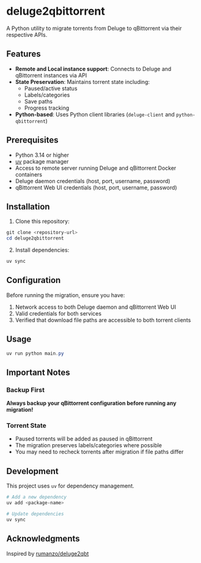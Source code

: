 # deluge2qbittorrent

A Python utility to migrate torrents from Deluge to qBittorrent via their respective APIs.

## Features

- **Remote and Local instance support**: Connects to Deluge and qBittorrent instances via API
- **State Preservation**: Maintains torrent state including:
  - Paused/active status
  - Labels/categories
  - Save paths
  - Progress tracking
- **Python-based**: Uses Python client libraries (`deluge-client` and `python-qbittorrent`)

## Prerequisites

- Python 3.14 or higher
- [uv](https://github.com/astral-sh/uv) package manager
- Access to remote server running Deluge and qBittorrent Docker containers
- Deluge daemon credentials (host, port, username, password)
- qBittorrent Web UI credentials (host, port, username, password)

## Installation

1. Clone this repository:

```powershell
git clone <repository-url>
cd deluge2qbittorrent
```

2. Install dependencies:

```powershell
uv sync
```

## Configuration

Before running the migration, ensure you have:

1. Network access to both Deluge daemon and qBittorrent Web UI
2. Valid credentials for both services
3. Verified that download file paths are accessible to both torrent clients

## Usage

```powershell
uv run python main.py
```

## Important Notes

### Backup First

**Always backup your qBittorrent configuration before running any migration!**

### Torrent State

- Paused torrents will be added as paused in qBittorrent
- The migration preserves labels/categories where possible
- You may need to recheck torrents after migration if file paths differ

## Development

This project uses `uv` for dependency management.

```powershell
# Add a new dependency
uv add <package-name>

# Update dependencies
uv sync
```

## Acknowledgments

Inspired by [rumanzo/deluge2qbt](https://github.com/rumanzo/deluge2qbt)
